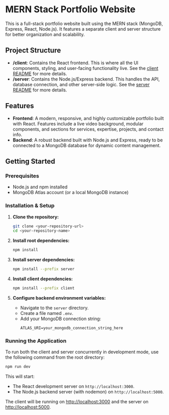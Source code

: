 # MERN Stack Portfolio Website

This is a full-stack portfolio website built using the MERN stack (MongoDB, Express, React, Node.js). It features a separate client and server structure for better organization and scalability.

## Project Structure

- **/client**: Contains the React frontend. This is where all the UI components, styling, and user-facing functionality live. See the [client README](./client/README.md) for more details.
- **/server**: Contains the Node.js/Express backend. This handles the API, database connection, and other server-side logic. See the [server README](./server/README.md) for more details.

## Features

- **Frontend**: A modern, responsive, and highly customizable portfolio built with React. Features include a live video background, modular components, and sections for services, expertise, projects, and contact info.
- **Backend**: A robust backend built with Node.js and Express, ready to be connected to a MongoDB database for dynamic content management.

## Getting Started

### Prerequisites

- Node.js and npm installed
- MongoDB Atlas account (or a local MongoDB instance)

### Installation & Setup

1.  **Clone the repository:**
    ```bash
    git clone <your-repository-url>
    cd <your-repository-name>
    ```

2.  **Install root dependencies:**
    ```bash
    npm install
    ```

3.  **Install server dependencies:**
    ```bash
    npm install --prefix server
    ```

4.  **Install client dependencies:**
    ```bash
    npm install --prefix client
    ```

5.  **Configure backend environment variables:**
    - Navigate to the `server` directory.
    - Create a file named `.env`.
    - Add your MongoDB connection string:
      ```
      ATLAS_URI=your_mongodb_connection_string_here
      ```

### Running the Application

To run both the client and server concurrently in development mode, use the following command from the root directory:

```bash
npm run dev
```

This will start:
- The React development server on `http://localhost:3000`.
- The Node.js backend server (with nodemon) on `http://localhost:5000`.

The client will be running on [http://localhost:3000](http://localhost:3000) and the server on [http://localhost:5000](http://localhost:5000). 